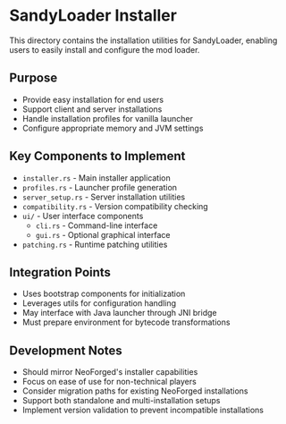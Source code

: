 # SandyLoader Installer

This directory contains the installation utilities for SandyLoader, enabling users to easily install and configure the mod loader.

## Purpose

- Provide easy installation for end users
- Support client and server installations
- Handle installation profiles for vanilla launcher
- Configure appropriate memory and JVM settings

## Key Components to Implement

- `installer.rs` - Main installer application
- `profiles.rs` - Launcher profile generation
- `server_setup.rs` - Server installation utilities
- `compatibility.rs` - Version compatibility checking
- `ui/` - User interface components
  - `cli.rs` - Command-line interface
  - `gui.rs` - Optional graphical interface
- `patching.rs` - Runtime patching utilities

## Integration Points

- Uses bootstrap components for initialization
- Leverages utils for configuration handling
- May interface with Java launcher through JNI bridge
- Must prepare environment for bytecode transformations

## Development Notes

- Should mirror NeoForged's installer capabilities
- Focus on ease of use for non-technical players
- Consider migration paths for existing NeoForged installations
- Support both standalone and multi-installation setups
- Implement version validation to prevent incompatible installations
